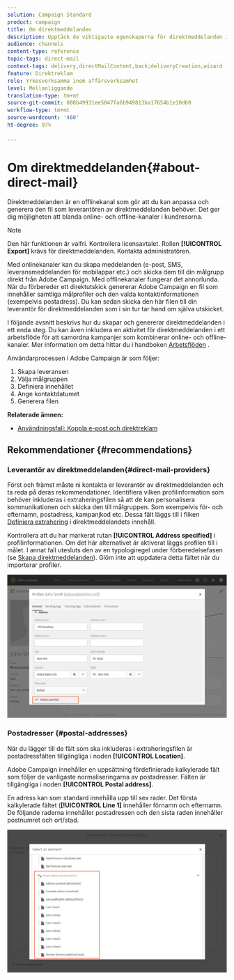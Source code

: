 ```yaml
---
solution: Campaign Standard
product: campaign
title: Om direktmeddelanden
description: Upptäck de viktigaste egenskaperna för direktmeddelanden i Adobe Campaign.
audience: channels
content-type: reference
topic-tags: direct-mail
context-tags: delivery,directMailContent,back;deliveryCreation,wizard
feature: Direktreklam
role: Yrkesverksamma inom affärsverksamhet
level: Mellanliggande
translation-type: tm+mt
source-git-commit: 088b49931ee5047fa6b949813ba17654b1e10d60
workflow-type: tm+mt
source-wordcount: '460'
ht-degree: 97%

---
```



# Om direktmeddelanden{#about-direct-mail}

Direktmeddelanden är en offlinekanal som gör att du kan anpassa och generera den fil som leverantören av direktmeddelanden behöver.  Det ger dig möjligheten att blanda online- och offline-kanaler i kundresorna.

>[!NOTE]
>
>Den här funktionen är valfri.  Kontrollera licensavtalet.  Rollen **[!UICONTROL Export]** krävs för direktmeddelanden.  Kontakta administratören.

Med onlinekanaler kan du skapa meddelanden (e-post, SMS, leveransmeddelanden för mobilappar etc.)  och skicka dem till din målgrupp direkt från Adobe Campaign.  Med offlinekanaler fungerar det annorlunda.  När du förbereder ett direktutskick genererar Adobe Campaign en fil som innehåller samtliga målprofiler och den valda kontaktinformationen (exempelvis postadress).  Du kan sedan skicka den här filen till din leverantör för direktmeddelanden som i sin tur tar hand om själva utskicket.

I följande avsnitt beskrivs hur du skapar och genererar direktmeddelanden i ett enda steg.  Du kan även inkludera en aktivitet för direktmeddelanden i ett arbetsflöde för att samordna kampanjer som kombinerar online- och offline-kanaler. Mer information om detta hittar du i handboken [Arbetsflöden](../../automating/using/get-started-workflows.md) .

Användarprocessen i Adobe Campaign är som följer:

1. Skapa leveransen
1. Välja målgruppen
1. Definiera innehållet
1. Ange kontaktdatumet
1. Generera filen

**Relaterade ämnen:**

* [Användningsfall: Koppla e-post och direktreklam](../../automating/using/coupling-email-direct-mail.md)

## Rekommendationer {#recommendations}

### Leverantör av direktmeddelanden{#direct-mail-providers}

Först och främst måste ni kontakta er leverantör av direktmeddelanden och ta reda på deras rekommendationer. Identifiera vilken profilinformation som behöver inkluderas i extraheringsfilen så att de kan personalisera kommunikationen och skicka den till målgruppen.  Som exempelvis för- och efternamn, postadress, kampanjkod etc.  Dessa fält läggs till i fliken [Definiera extrahering](../../channels/using/defining-the-direct-mail-content.md#defining-the-extraction) i direktmeddelandets innehåll.

Kontrollera att du har markerat rutan **[!UICONTROL Address specified]** i profilinformationen.  Om det här alternativet är aktiverat läggs profilen till i målet.  I annat fall utesluts den av en typologiregel under förberedelsefasen (se [Skapa direktmeddelanden](../../channels/using/creating-the-direct-mail.md)).  Glöm inte att uppdatera detta fältet när du importerar profiler.

![](assets/direct_mail_22.png)

### Postadresser {#postal-addresses}

När du lägger till de fält som ska inkluderas i extraheringsfilen är postadressfälten tillgängliga i noden **[!UICONTROL Location]**.

Adobe Campaign innehåller en uppsättning fördefinierade kalkylerade fält som följer de vanligaste normaliseringarna av postadresser. Fälten är tillgängliga i noden **[!UICONTROL Postal address]**.

En adress kan som standard innehålla upp till sex rader. Det första kalkylerade fältet (**[!UICONTROL Line 1]** innehåller förnamn och efternamn. De följande raderna innehåller postadressen och den sista raden innehåller postnumret och ort/stad.

![](assets/direct_mail_23.png)
